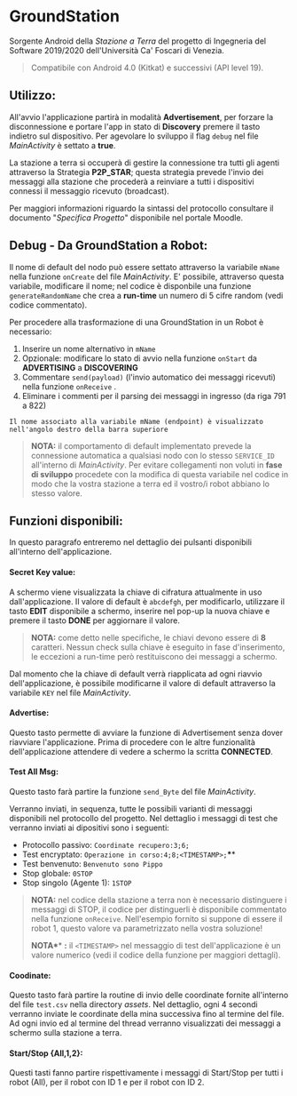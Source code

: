 # GroundStation

Sorgente Android della *Stazione a Terra* del progetto di Ingegneria del Software 2019/2020 dell'Università Ca' Foscari di Venezia.

> Compatibile con Android 4.0 (Kitkat) e successivi (API level 19).

## Utilizzo:

All'avvio l'applicazione partirà in modalità **Advertisement**, per forzare la disconnessione e portare l'app in stato di **Discovery** premere il tasto indietro sul dispositivo.
Per agevolare lo sviluppo il flag `debug` nel file *MainActivity* è settato a **true**.

La stazione a terra si occuperà di gestire la connessione tra tutti gli agenti attraverso la Strategia **P2P_STAR**; questa strategia prevede l'invio dei messaggi alla stazione che procederà a reinviare a tutti i dispositivi connessi il messaggio ricevuto (broadcast).


Per maggiori informazioni riguardo la sintassi del protocollo consultare il documento "*Specifica Progetto*" disponibile nel portale Moodle.

## Debug - Da GroundStation a Robot:

Il nome di default del nodo può essere settato attraverso la variabile `mName` nella funzione `onCreate` del file *MainActivity*. E' possibile, attraverso questa variabile, modificare il nome; nel codice è disponbile una funzione `generateRandomName` che crea a **run-time** un numero di 5 cifre random (vedi codice commentato).

 Per procedere alla trasformazione di una GroundStation in un Robot è necessario:

1. Inserire un nome alternativo in `mName`
2. Opzionale: modificare lo stato di avvio nella funzione `onStart` da **ADVERTISING** a **DISCOVERING**
3. Commentare `send(payload)` (l'invio automatico dei messaggi ricevuti) nella funzione `onReceive` .
4. Eliminare i commenti per il parsing dei messaggi in ingresso (da riga 791 a 822)

`Il nome associato alla variabile mName (endpoint) è visualizzato nell'angolo destro della barra superiore`


> **NOTA:** il comportamento di default implementato prevede la connessione automatica a qualsiasi nodo con lo stesso `SERVICE_ID` all'interno di *MainActivity*. Per evitare collegamenti non voluti in **fase di sviluppo** procedete con la modifica di questa variabile nel codice in modo che la vostra stazione a terra ed il vostro/i robot abbiano lo stesso valore.


## Funzioni disponibili:

In questo paragrafo entreremo nel dettaglio dei pulsanti disponibili all'interno dell'applicazione.


#### Secret Key value:

A schermo viene visualizzata la chiave di cifratura attualmente in uso dall'applicazione. Il valore di default è `abcdefgh`, per modificarlo, utilizzare il tasto **EDIT** disponibile a schermo, inserire nel pop-up la nuova chiave e premere il tasto **DONE** per aggiornare il valore.

> **NOTA:** come detto nelle specifiche, le chiavi devono essere di **8** caratteri. Nessun check sulla chiave è eseguito in fase d'inserimento, le eccezioni a run-time però restituiscono dei messaggi a schermo.

Dal momento che la chiave di default verrà riapplicata ad ogni riavvio dell'applicazione, è possibile modificarne il valore di default attraverso la variabile `KEY` nel file *MainActivity*.

#### Advertise:

Questo tasto permette di avviare la funzione di Advertisement senza dover riavviare l'applicazione. Prima di procedere con le altre funzionalità dell'applicazione attendere di vedere a schermo la scritta **CONNECTED**.


#### Test All Msg:

Questo tasto farà partire la funzione `send_Byte` del file *MainActivity*.

Verranno inviati, in sequenza, tutte le possibili varianti di messaggi disponibili nel protocollo del progetto. Nel dettaglio i messaggi di test che verranno inviati ai dipositivi sono i seguenti:


- Protocollo passivo: `Coordinate recupero:3;6;`
- Test encryptato: `Operazione in corso:4;8;<TIMESTAMP>;`**\****
- Test benvenuto: `Benvenuto sono Pippo`
- Stop globale: `0STOP`
- Stop singolo (Agente 1): `1STOP`


> **NOTA:** nel codice della stazione a terra non è necessario distinguere i messaggi di STOP, il codice per distinguerli è disponibile commentato nella funzione `onReceive`. Nell'esempio fornito si suppone di essere il robot 1, questo valore va parametrizzato nella vostra soluzione!
>
> **NOTA\**** **:** il `<TIMESTAMP>` nel messaggio di test dell'applicazione è un valore numerico (vedi il codice della funzione per maggiori dettagli).


#### Coodinate:

Questo tasto farà partire la routine di invio delle coordinate fornite all'interno del file `test.csv` nella directory *assets*.
Nel dettaglio, ogni 4 secondi verranno inviate le coordinate della mina successiva fino al termine del file. Ad ogni invio ed al termine del thread verranno visualizzati dei messaggi a schermo sulla stazione a terra.

#### Start/Stop {All,1,2}:

Questi tasti fanno partire rispettivamente i messaggi di Start/Stop per tutti i robot (All), per il robot con ID 1 e per il robot con ID 2.
